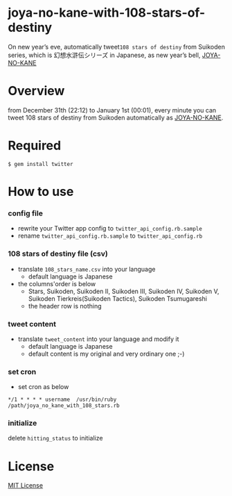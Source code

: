 # joya-no-kane-with-108-stars-of-destiny
On new year’s eve, automatically tweet`108 stars of destiny` from Suikoden series, which is 幻想水滸伝シリーズ in Japanese, as new year’s bell, [JOYA-NO-KANE](https://ja.wikipedia.org/wiki/%E9%99%A4%E5%A4%9C%E3%81%AE%E9%90%98)

# Overview
from December 31th (22:12) to January 1st (00:01), every minute you can tweet 108 stars of destiny from Suikoden automatically as [JOYA-NO-KANE](https://ja.wikipedia.org/wiki/%E9%99%A4%E5%A4%9C%E3%81%AE%E9%90%98).

# Required

```
$ gem install twitter
```

# How to use

### config file
- rewrite your Twitter app config to `twitter_api_config.rb.sample`
- rename `twitter_api_config.rb.sample` to `twitter_api_config.rb`

### 108 stars of destiny file (csv)
- translate `108_stars_name.csv` into your language
    - default language is Japanese
- the columns'order is below
    - Stars, Suikoden, Suikoden II, Suikoden III, Suikoden IV, Suikoden V, Suikoden Tierkreis(Suikoden Tactics), Suikoden Tsumugareshi
    - the header row is nothing

### tweet content
- translate `tweet_content` into your language and modify it
    - default language is Japanese
    - default content is my original and very ordinary one ;-)

### set cron
- set cron as below

```
*/1 * * * * username  /usr/bin/ruby /path/joya_no_kane_with_108_stars.rb
```

### initialize
delete `hitting_status` to initialize

# License
[MIT License](/LICENSE)
